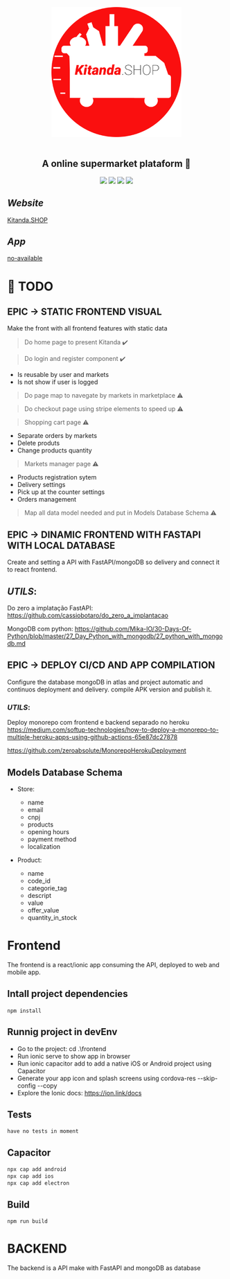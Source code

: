 <div align='center'>
    <img height="300px" width="300px" src='frontend/src/assets/logo-icon.png'></img><br/><br/>
    <h2><b>A online supermarket plataform 💸</b></h2>
    <img src='https://img.shields.io/badge/Python-3.9.2-blue'></img>
    <img src='https://img.shields.io/badge/FastAPI-x.x.x-red'></img>
    <img src='https://img.shields.io/badge/React-16.14.3-green'></img>  
    <img src='https://img.shields.io/badge/Ionic-5.5.x-red'></img>
    
</div>

## *Website*

[Kitanda.SHOP](https://www.kitanda.shop/)

## *App*

[no-available]()
# :pushpin: **TODO** 

## EPIC -> STATIC FRONTEND VISUAL

Make the front with all frontend features with static data

> Do home page to present Kitanda :heavy_check_mark:

> Do login and register component :heavy_check_mark:

   - Is reusable by user and markets
   - Is not show if user is logged 

> Do page map to navegate by markets in marketplace :warning:

> Do checkout page using stripe elements to speed up :warning:

> Shopping cart page :warning:

   - Separate orders by markets 
   - Delete produts
   - Change products quantity

> Markets manager page :warning:

   - Products registration sytem
   - Delivery settings 
   - Pick up at the counter settings
   - Orders management

> Map all data model needed and put in Models Database Schema :warning:

## EPIC -> DINAMIC FRONTEND WITH FASTAPI WITH LOCAL DATABASE

Create and setting a API with FastAPI/mongoDB so delivery and connect it to react frontend. 

## *UTILS*:
   
   Do zero a implatação FastAPI:
   https://github.com/cassiobotaro/do_zero_a_implantacao
   
   MongoDB com python:
   https://github.com/Mika-IO/30-Days-Of-Python/blob/master/27_Day_Python_with_mongodb/27_python_with_mongodb.md

## EPIC -> DEPLOY CI/CD AND APP COMPILATION

Configure the database mongoDB in atlas and project automatic and continuos deployment and delivery. compile APK version and publish it.

### *UTILS*:
  
   Deploy monorepo com frontend e backend separado no heroku
   https://medium.com/softup-technologies/how-to-deploy-a-monorepo-to-multiple-heroku-apps-using-github-actions-65e87dc27878
  
   https://github.com/zeroabsolute/MonorepoHerokuDeployment

## Models Database Schema

- Store:
   
   - name 
   - email 
   - cnpj 
   - products
   - opening hours
   - payment method
   - localization

- Product:
   
   - name
   - code_id
   - categorie_tag
   - descript
   - value
   - offer_value
   - quantity_in_stock

# Frontend

The frontend is a react/ionic app consuming the API, deployed to web and mobile app.

## Intall project dependencies

    npm install

## Runnig project in devEnv

- Go to the project: cd .\frontend
- Run ionic serve to show app in browser
- Run ionic capacitor add to add a native iOS or Android project using Capacitor
- Generate your app icon and splash screens using cordova-res --skip-config --copy
- Explore the Ionic docs: https://ion.link/docs

## Tests

    have no tests in moment

## Capacitor

    npx cap add android
    npx cap add ios
    npx cap add electron
    
## Build

    npm run build


# BACKEND

The backend is a API make with FastAPI and mongoDB as database
